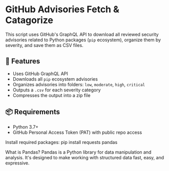 # GitHub Advisories Fetch & Catagorize

This script uses GitHub's GraphQL API to download all reviewed security advisories related to Python packages (`pip` ecosystem), organize them by severity, and save them as CSV files.

## 🔧 Features

- Uses GitHub GraphQL API
- Downloads all `pip` ecosystem advisories
- Organizes advisories into folders: `low`, `moderate`, `high`, `critical`
- Outputs a `.csv` for each severity category
- Compresses the output into a zip file

## 📦 Requirements

- Python 3.7+
- GitHub Personal Access Token (PAT) with public repo access

Install required packages:
pip install requests pandas

What is Pandas?
Pandas is a Python library for data manipulation and analysis. It's designed to make working with structured data fast, easy, and expressive.